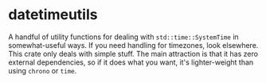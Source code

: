 datetimeutils
=============

A handful of utility functions for dealing with `std::time::SystemTime` in somewhat-useful ways.
If you need handling for timezones, look elsewhere. This crate only deals with simple stuff.
The main attraction is that it has zero external dependencies, so if it does what you want, it's lighter-weight than using `chrono` or `time`.
